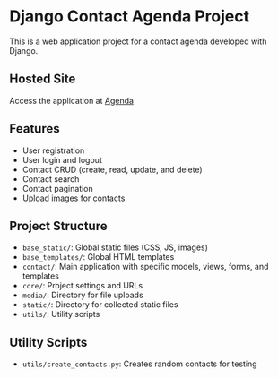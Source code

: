 # Django Contact Agenda Project

This is a web application project for a contact agenda developed with Django.

## Hosted Site

Access the application at [Agenda](https://agendaotaviossousa.pythonanywhere.com)

## Features

- User registration
- User login and logout
- Contact CRUD (create, read, update, and delete)
- Contact search
- Contact pagination
- Upload images for contacts

## Project Structure

- `base_static/`: Global static files (CSS, JS, images)
- `base_templates/`: Global HTML templates
- `contact/`: Main application with specific models, views, forms, and templates
- `core/`: Project settings and URLs
- `media/`: Directory for file uploads
- `static/`: Directory for collected static files
- `utils/`: Utility scripts

## Utility Scripts

- `utils/create_contacts.py`: Creates random contacts for testing